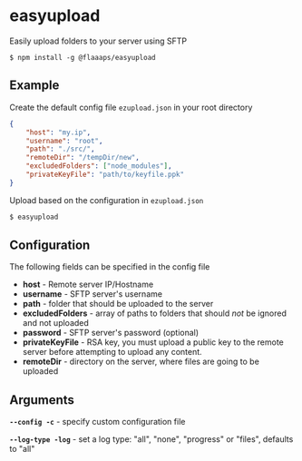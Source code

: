 # easyupload
Easily upload folders to your server using SFTP

```shell
$ npm install -g @flaaaps/easyupload
```

## Example

Create the default config file `ezupload.json` in your root directory

```json
{
    "host": "my.ip",
    "username": "root",
    "path": "./src/",
    "remoteDir": "/tempDir/new",
    "excludedFolders": ["node_modules"],
    "privateKeyFile": "path/to/keyfile.ppk"
}
```

Upload based on the configuration in `ezupload.json`
```bash
$ easyupload
```

## Configuration
The following fields can be specified in the config file

- **host** - Remote server IP/Hostname
- **username** - SFTP server's username
- **path** - folder that should be uploaded to the server
- **excludedFolders** - array of paths to folders that should *not* be ignored and not uploaded
- **password** - SFTP server's password (optional)
- **privateKeyFile** - RSA key, you must upload a public key to the remote server before attempting to upload any content.
- **remoteDir** - directory on the server, where files are going to be uploaded

## Arguments
**`--config -c`** - specify custom configuration file

**`--log-type -log`** - set a log type: "all", "none", "progress" or "files", defaults to "all"
